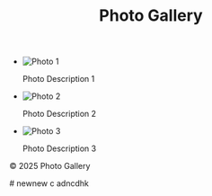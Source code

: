 <!DOCTYPE html>
<html lang="en">
<head>
    <meta charset="UTF-8">
    <meta name="viewport" content="width=device-width, initial-scale=1.0">
    <title>Photo Gallery</title>
</head>
<body>

<header>
    <h1>Photo Gallery</h1>
</header>

<main>
    <section>
        <ul>
            <li>
                <img src=""C:\Users\ABHAY\OneDrive\Pictures\pic1.jpeg"" alt="Photo 1">
                <p>Photo Description 1</p>
            </li>
            <li>
                <img src=""C:\Users\ABHAY\OneDrive\Pictures\pic2.jpeg"" alt="Photo 2">
                <p>Photo Description 2</p>
            </li>
            <li>
                <img src=""C:\Users\ABHAY\OneDrive\Pictures\pic3.jpeg"" alt="Photo 3">
                <p>Photo Description 3</p>
            </li>
        </ul>
    </section>
</main>

<footer>
    <p>&copy; 2025 Photo Gallery</p>
</footer>

</body>
</html>
# newnew
c adncdhk
